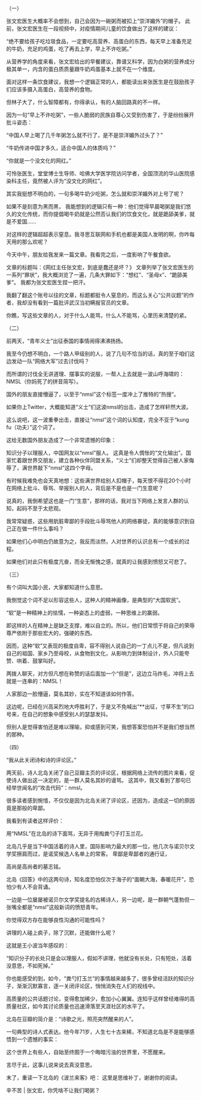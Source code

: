 （一）

张文宏医生大概率不会想到，自己会因为一碗粥而被扣上“崇洋媚外”的帽子。 此前，张文宏医生在一段视频中，对疫情期间儿童的饮食做出了这样的建议：

“绝不要给孩子吃垃圾食品，一定要吃高营养、高蛋白的东西，每天早上准备充足的牛奶，充足的鸡蛋，吃了再去上学，早上不许吃粥。”

从营养学的角度来看，张文宏给出的早餐建议，靠谱又科学，因为白粥的营养成分极其单一，内含的蛋白质质量跟牛奶鸡蛋基本上就不在一个维度。

面对这样一条饮食建议，我想一个逻辑正常的人，都能读出来张医生是在鼓励孩子们应该多摄入高蛋白，高营养的食物。

但林子大了，什么智障都有，你得承认，有的人脑回路真的不一样。

因为一句“早上不许吃粥”，一些人脆弱的民族自尊心又受到伤害了，于是纷纷展开批斗姿态：

“中国人早上喝了几千年粥怎么就不行了，是不是崇洋媚外过头了？”

&#8220;牛奶传进中国才多久，适合中国人的体质吗？” 

“你就是一个没文化的网红。”

可怜张医生，堂堂博士生导师、哈佛大学医学院访问学者，全国顶流的华山医院感染科主任，竟然被人评为“没文化的网红”。

其实我挺想不明白的，一句多喝牛奶少吃粥，怎么就和崇洋媚外对上号了呢？

如果不是刻意为黑而黑， 我能想到的逻辑只有一种：他们觉得早晨喝粥是我们悠久的文化传统，而你提倡喝牛奶就是公然否认我们的饮食文化，就是跪舔美爹，就是不爱国……

对这样的逻辑超超表示窒息。我寻思互联网和手机也都是美国人发明的啊，你咋每天用的那么欢呢？

今天中午，朋友给我发来一篇文章。我看完之后，一度影响了午餐食欲。

文章的标题叫：《网红主任张文宏，到底是蠢还是坏？》 文章列举了张文宏医生的一系列“罪状”，我大概浏览了一遍，几条大罪如下：“想红”、“圣母x”、“跪舔美爹”。 我都为张文宏医生捏一把汗。

我翻了翻这个账号以往的文章，标题都挺令人窒息的，而这么关心“公共议题”的作者，我却没有看到一篇批评武汉当初瞒报官员的文章。

你瞧，写这些文章的人，对于什么人能骂，什么人不能骂，心里历来清楚的紧。

（二）

前两天，“青年义士”出征泰国的事情闹得沸沸扬扬。

我至今仍想不明白，一个路人甲级别的人，说了几句不恰当的话，真的至于咱们这边发动一队“网络大军”过去讨伐吗？

而所谓的讨伐全无讲道理、摆事实的说服，一帮人上去就是一波山呼海啸的：NMSL（你妈死了的拼音简写）。

国外的朋友直接懵逼了，以至于“nmsl”这个标签一度冲上了推特的”热搜“。

如果你上Twitter，大概能知道“义士”们这波nmsl的出击，造成了怎样轩然大波。

这么说吧，这一波重拳出击，直接让“nmsl”这个词的认知度，完全不亚于“kung fu（功夫）”这个词了。

这给无数国外朋友造成了一个非常遗憾的印象：

知识分子以理服人，中国网友以“nmsl”服人。 这真是令人惆怅的“文化输出”。国家忙着跟世界交朋友，建立各种伙伴同盟关系，“义士”们却整天觉得自己被人家侮辱了，满世界敲下“nmsl”这四个字母。

有时候我难免也会天真地想：这些满世界给别人扣帽子，每天恨不得花20个小时在网络上批斗、辱骂、举报别人的人，背后是不是也是一门生意呢？

说真的，我倒希望这也是一门“生意”，那样的话，我对当下网络上发言人群的认知，起码不至于太悲观。

我常常疑惑，这些用肮脏卑鄙的手段批斗辱骂他人的网络暴徒，真的能够意识到自己正在做一件什么事吗？

如果他们心中明白仍故意为之，我反而淡然，人对世界的认识总有一个成长的过程。

如果他们对此只有极度亢奋，而全无惭愧之感，就真的让我感到愤怒又可悲了。

（三）

有个词叫大国小民，大家都知道什么意思。

我倒觉这个词不足以形容这些人，这种人的精神画像，是典型的“大国软民”。

“软”是一种精神上的怯懦，一种姿态上的虚弱，一种思维上的羸弱。

即这样的人在精神上是缺乏支撑，难以自立的。所以，他们日常惯于将自己的荣辱尊严依附于那些宏大的，强硬的东西。

因而，这种“软”又表现的极度自卑，容不得别人说自己的一丁点儿不是，但凡说到自己的祖国、家乡乃至母校，从食物到文化，从影响力到体制设计，外人只能夸赞、哄着、鼓掌叫好。

两拨人聊天，对方但凡想在称赞的话后面加一个“但是”，这边立马炸毛，冲将上去就是一连串的：NMSL！

人家那边一脸懵逼，莫名其妙，实在不知道该如何作答。

这边呢，已经在兴高采烈地大呼胜利了，于是又不免喊出“**出征，寸草不生”的口号来，在自己的想象中感受别人的瑟瑟发抖。

但别人是觉得害怕还是难以理喻，抑或感到可笑，我想答案恐怕并不是我们想当然的那种。

（四）

“我从此关闭诗和诗的评论区。”

两天前，诗人北岛关闭了自己豆瓣主页的评论区，根据网络上流传的图片来看，促使诗人做出这一决定的，是一群人莫名其妙的谩骂。 这其中，我又看到了那句已经举世闻名的“攻击代码”：nmsl。

很多读者感到惋惜，不仅仅是因为北岛关闭了评论区，还因为，造成这一切的原因竟是那般的卑鄙。

我看到有读者这样评价：

用“NMSL”在北岛的诗下面骂，无异于用掏粪勺子打玉兰花。

北岛几乎是当下中国活着的诗人里，国际影响力最大的那一位，他几次与诺贝尔文学奖擦肩而过，是诺奖候选人名单上的常客。 卑鄙是卑鄙者的通行证，

高尚是高尚者的墓志铭。

北岛《回答》中的这两句诗，知名度恐怕仅次于海子的“面朝大海，春暖花开”，恐怕少有人不会背诵。

一边是一位屡屡被诺贝尔文学奖提名的古稀诗人，另一边呢，是一群朝气蓬勃但一张嘴全都是“nmsl”这般新词的愤怒青年。

你觉得双方存在能够良性沟通的可能性吗？

讲理的人碰上疯子，除了沉默，还能做什么呢？

这就是王小波当年感叹的：

“知识分子的长处只是会以理服人，假如不讲理，他就没有长处，只有短处，活着没意思，不如死掉。”

你也能感受的到，如今，“粪勺打玉兰”的事情越来越多了，很多曾经活跃的知识分子，渐渐沉默寡言，逐一关闭评论区，悄悄消失在人们的视线中。

高质量的公共话题讨论，变得愈加稀少，愈加小心翼翼。连知乎这样曾经难得的高质量社区，如今其讨论质量也迅速滑落至天涯社区的水平了。

北岛在豆瓣的简介是：“诗歌之光，照亮突然醒来的人”。

一句典型的诗人式表达。他今年71岁，人生七十古来稀，不知道北岛是不是能够感悟到一个遗憾的事实：

这个世界上有些人，自始至终囿于一个晦暗污浊的世界里，不愿醒来。

言尽于此，这事儿说来说去真没意思。

末了，重读一下北岛的《波兰来客》吧： 这里是思维补丁，谢谢你的阅读。

辛不苦 | 张文宏，你凭啥不让我们喝粥？ 


